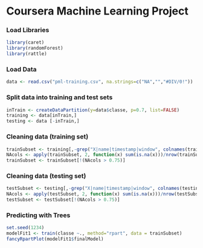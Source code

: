 # Coursera Machine Learning Project

### Load Libraries
```r
library(caret)
library(randomForest)
library(rattle)
```

### Load Data
```r
data <- read.csv("pml-training.csv", na.strings=c("NA","","#DIV/0!"))
```
### Split data into training and test sets
```r
inTrain <- createDataPartition(y=data$classe, p=0.7, list=FALSE)
training <- data[inTrain,]
testing <- data [-inTrain,]
```
### Cleaning data (training set)
```r
trainSubset <- training[,-grep("X|name|timestamp|window", colnames(training), value=FALSE)]
NAcols <- apply(trainSubset, 2, function(x) sum(is.na(x)))/nrow(trainSubset)
trainSubset <- trainSubset[!(NAcols > 0.75)]
```
### Cleaning data (testing set)
```r
testSubset <- testing[,-grep("X|name|timestamp|window", colnames(testing), value=FALSE)]
NAcols <- apply(testSubset, 2, function(x) sum(is.na(x)))/nrow(testSubset)
testSubset <- testSubset[!(NAcols > 0.75)]
```
### Predicting with Trees 
```r
set.seed(1234)
modelFit1 <- train(classe ~., method="rpart", data = trainSubset)
fancyRpartPlot(modelFit1$finalModel)
```
